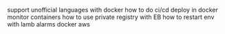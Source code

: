 support unofficial languages with docker
how to do ci/cd
deploy in docker
monitor containers
how to use private registry with EB
how to restart env with lamb
alarms
docker
aws
